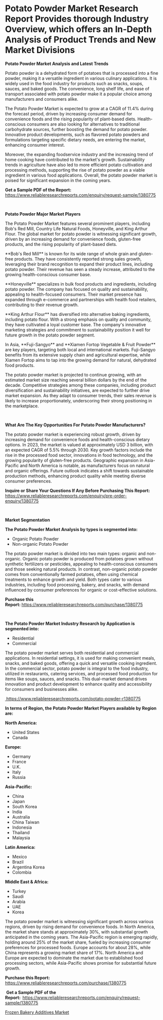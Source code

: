 <p><h1>Potato Powder Market Research Report Provides thorough Industry Overview, which offers an In-Depth Analysis of Product Trends and New Market Divisions</h1></p><p><strong>Potato Powder Market Analysis and Latest Trends</strong></p>
<p><p>Potato powder is a dehydrated form of potatoes that is processed into a fine powder, making it a versatile ingredient in various culinary applications. It is widely used in the food industry for products such as snacks, soups, sauces, and baked goods. The convenience, long shelf life, and ease of transport associated with potato powder make it a popular choice among manufacturers and consumers alike.</p><p>The Potato Powder Market is expected to grow at a CAGR of 11.4% during the forecast period, driven by increasing consumer demand for convenience foods and the rising popularity of plant-based diets. Health-conscious consumers are also looking for alternatives to traditional carbohydrate sources, further boosting the demand for potato powder. Innovative product developments, such as flavored potato powders and formulations targeting specific dietary needs, are entering the market, enhancing consumer interest.</p><p>Moreover, the expanding foodservice industry and the increasing trend of home cooking have contributed to the market's growth. Sustainability trends in agriculture have also led to more efficient potato cultivation and processing methods, supporting the rise of potato powder as a viable ingredient in various food applications. Overall, the potato powder market is poised for significant expansion in the coming years.</p></p>
<p><strong>Get a Sample PDF of the Report:&nbsp;</strong> <a href="https://www.reliableresearchreports.com/enquiry/request-sample/1380775?utm_campaign=1720&utm_medium=2&utm_source=Github&utm_content=ia&utm_term=07042025&utm_id=potato-powder">https://www.reliableresearchreports.com/enquiry/request-sample/1380775</a></p>
<p>&nbsp;</p>
<p><strong>Potato Powder Major Market Players</strong></p>
<p><p>The Potato Powder Market features several prominent players, including Bob's Red Mill, Country Life Natural Foods, Honeyville, and King Arthur Flour. The global market for potato powder is witnessing significant growth, driven by an increasing demand for convenience foods, gluten-free products, and the rising popularity of plant-based diets.</p><p>**Bob's Red Mill** is known for its wide range of whole grain and gluten-free products. They have consistently reported strong sales growth, leveraging their brand recognition to expand their product lines, including potato powder. Their revenue has seen a steady increase, attributed to the growing health-conscious consumer base.</p><p>**Honeyville** specializes in bulk food products and ingredients, including potato powder. The company has focused on quality and sustainability, appealing to health-focused consumers. Their market presence has expanded through e-commerce and partnerships with health food retailers, contributing to their revenue growth.</p><p>**King Arthur Flour** has diversified into alternative baking ingredients, including potato flour. With a strong emphasis on quality and community, they have cultivated a loyal customer base. The company's innovative marketing strategies and commitment to sustainability position it well for future growth in the potato powder segment.</p><p>In Asia, **Fuji-Sangyo** and **Xiamen Fortop Vegetable & Fruit Powder** are key players, targeting both local and international markets. Fuji-Sangyo benefits from its extensive supply chain and agricultural expertise, while Xiamen Fortop aims to tap into the growing demand for natural, dehydrated food products.</p><p>The potato powder market is projected to continue growing, with an estimated market size reaching several billion dollars by the end of the decade. Competitive strategies among these companies, including product diversification and sustainability initiatives, are expected to further drive market expansion. As they adapt to consumer trends, their sales revenue is likely to increase proportionately, underscoring their strong positioning in the marketplace.</p></p>
<p>&nbsp;</p>
<p><strong>What Are The Key Opportunities For Potato Powder Manufacturers?</strong></p>
<p><p>The potato powder market is experiencing robust growth, driven by increasing demand for convenience foods and health-conscious dietary options. In 2023, the market is valued at approximately USD 3 billion, with an expected CAGR of 5.5% through 2030. Key growth factors include the rise in the processed food sector, innovations in food technology, and the growing popularity of gluten-free products. Geographic expansion in Asia-Pacific and North America is notable, as manufacturers focus on natural and organic offerings. Future outlook indicates a shift towards sustainable production methods, enhancing product quality while meeting diverse consumer preferences.</p></p>
<p><strong>Inquire or Share Your Questions If Any Before Purchasing This Report:</strong> <a href="https://www.reliableresearchreports.com/enquiry/pre-order-enquiry/1380775?utm_campaign=1720&utm_medium=2&utm_source=Github&utm_content=ia&utm_term=07042025&utm_id=potato-powder">https://www.reliableresearchreports.com/enquiry/pre-order-enquiry/1380775</a></p>
<p>&nbsp;</p>
<p><strong>Market Segmentation</strong></p>
<p><strong>The Potato Powder Market Analysis by types is segmented into:</strong></p>
<p><ul><li>Organic Potato Powder</li><li>Non-organic Potato Powder</li></ul></p>
<p><p>The potato powder market is divided into two main types: organic and non-organic. Organic potato powder is produced from potatoes grown without synthetic fertilizers or pesticides, appealing to health-conscious consumers and those seeking natural products. In contrast, non-organic potato powder comes from conventionally farmed potatoes, often using chemical treatments to enhance growth and yield. Both types cater to various industries, including food processing, bakery, and snacks, with demand influenced by consumer preferences for organic or cost-effective solutions.</p></p>
<p><strong>Purchase this Report:&nbsp;</strong><a href="https://www.reliableresearchreports.com/purchase/1380775?utm_campaign=1720&utm_medium=2&utm_source=Github&utm_content=ia&utm_term=07042025&utm_id=potato-powder">https://www.reliableresearchreports.com/purchase/1380775</a></p>
<p>&nbsp;</p>
<p><strong>The Potato Powder Market Industry Research by Application is segmented into:</strong></p>
<p><ul><li>Residential</li><li>Commercial</li></ul></p>
<p><p>The potato powder market serves both residential and commercial applications. In residential settings, it is used for making convenient meals, snacks, and baked goods, offering a quick and versatile cooking ingredient. In the commercial sector, potato powder is integral to the food industry, utilized in restaurants, catering services, and processed food production for items like soups, sauces, and snacks. This dual-market demand drives innovation and product development to enhance quality and accessibility for consumers and businesses alike.</p></p>
<p><a href="https://www.reliableresearchreports.com/potato-powder-r1380775?utm_campaign=1720&utm_medium=2&utm_source=Github&utm_content=ia&utm_term=07042025&utm_id=potato-powder">&nbsp;https://www.reliableresearchreports.com/potato-powder-r1380775</a></p>
<p><strong>In terms of Region, the Potato Powder Market Players available by Region are:</strong></p>
<p>
    <p> <strong> North America: </strong>
        <ul>
            <li>United States</li>
            <li>Canada</li>
        </ul>
        </p> 
    <p> <strong> Europe: </strong>
        <ul>
            <li>Germany</li>
            <li>France</li>
            <li>U.K.</li>
            <li>Italy</li>
            <li>Russia</li>
        </ul>
        </p> 
    <p> <strong> Asia-Pacific: </strong>
        <ul>
            <li>China</li>
            <li>Japan</li>
            <li>South Korea</li>
            <li>India</li>
            <li>Australia</li>
            <li>China Taiwan</li>
            <li>Indonesia</li>
            <li>Thailand</li>
            <li>Malaysia</li>
        </ul>
        </p> 
    <p> <strong> Latin America: </strong>
        <ul>
            <li>Mexico</li>
            <li>Brazil</li>
            <li>Argentina Korea</li>
            <li>Colombia</li>
        </ul>
        </p> 
    <p> <strong> Middle East & Africa: </strong>
        <ul>
            <li>Turkey</li>
            <li>Saudi</li>
            <li>Arabia</li>
            <li>UAE</li>
            <li>Korea</li>
        </ul>
    </p>
    </p>
<p><p>The potato powder market is witnessing significant growth across various regions, driven by rising demand for convenience foods. In North America, the market share stands at approximately 30%, with substantial growth anticipated in the coming years. The Asia-Pacific region is emerging rapidly, holding around 25% of the market share, fueled by increasing consumer preferences for processed foods. Europe accounts for about 28%, while China represents a growing market share of 17%. North America and Europe are expected to dominate the market due to established food processing sectors, while Asia-Pacific shows promise for substantial future growth.</p></p>
<p><strong>Purchase this Report: </strong><a href="https://www.reliableresearchreports.com/purchase/1380775?utm_campaign=1720&utm_medium=2&utm_source=Github&utm_content=ia&utm_term=07042025&utm_id=potato-powder">https://www.reliableresearchreports.com/purchase/1380775</a></p>
<p>&nbsp;<strong>Get a Sample PDF of the Report:&nbsp;&nbsp;</strong><a href="https://www.reliableresearchreports.com/enquiry/request-sample/1380775?utm_campaign=1720&utm_medium=2&utm_source=Github&utm_content=ia&utm_term=07042025&utm_id=potato-powder">https://www.reliableresearchreports.com/enquiry/request-sample/1380775</a></p>
<p><strong></strong></p>
<p><p><a href="https://github.com/koskasislo39/Market-Research-Report-List-1/blob/main/frozen-bakery-additives-market.md?utm_campaign=1720&utm_medium=2&utm_source=Github&utm_content=ia&utm_term=07042025&utm_id=potato-powder">Frozen Bakery Additives Market</a></p></p>